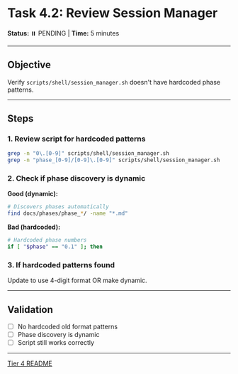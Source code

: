 # Task 4.2: Review Session Manager

**Status:** ⏸️ PENDING | **Time:** 5 minutes

---

## Objective

Verify `scripts/shell/session_manager.sh` doesn't have hardcoded phase patterns.

---

## Steps

### 1. Review script for hardcoded patterns

```bash
grep -n "0\.[0-9]" scripts/shell/session_manager.sh
grep -n "phase_[0-9]/[0-9]\.[0-9]" scripts/shell/session_manager.sh
```

### 2. Check if phase discovery is dynamic

**Good (dynamic):**
```bash
# Discovers phases automatically
find docs/phases/phase_*/ -name "*.md"
```

**Bad (hardcoded):**
```bash
# Hardcoded phase numbers
if [ "$phase" == "0.1" ]; then
```

### 3. If hardcoded patterns found

Update to use 4-digit format OR make dynamic.

---

## Validation

- [ ] No hardcoded old format patterns
- [ ] Phase discovery is dynamic
- [ ] Script still works correctly

---

[Tier 4 README](README.md)
